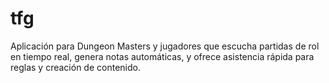 # tfg
Aplicación para Dungeon Masters y jugadores que escucha partidas de rol en tiempo real, genera notas automáticas, y ofrece asistencia rápida para reglas y creación de contenido.
